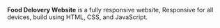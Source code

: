 **Food Delovery Website** is a fully responsive website, Responsive for all devices, build using HTML, CSS, and JavaScript.
